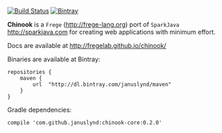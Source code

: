 [![Build Status](https://travis-ci.org/januslynd/chinook.svg?branch=master)](https://travis-ci.org/januslynd/chinook)
[![Bintray](https://img.shields.io/bintray/v/januslynd/maven/chinook-core.svg?style=flat-square)](https://bintray.com/januslynd/maven/chinook-core/0.1.1)

**Chinook** is a `Frege` (http://frege-lang.org) port of
  `SparkJava` http://sparkjava.com for creating web applications with
  minimum effort.

Docs are available at http://fregelab.github.io/chinook/

Binaries are available at Bintray:

    repositories {
        maven {
            url  "http://dl.bintray.com/januslynd/maven"
        }
    }

Gradle dependencies:

    compile 'com.github.januslynd:chinook-core:0.2.0'
